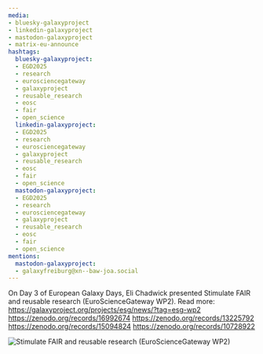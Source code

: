 ```yaml
---
media:
- bluesky-galaxyproject
- linkedin-galaxyproject
- mastodon-galaxyproject
- matrix-eu-announce
hashtags:
  bluesky-galaxyproject:
  - EGD2025
  - research
  - eurosciencegateway
  - galaxyproject
  - reusable_research
  - eosc
  - fair
  - open_science
  linkedin-galaxyproject:
  - EGD2025
  - research
  - eurosciencegateway
  - galaxyproject
  - reusable_research
  - eosc
  - fair
  - open_science
  mastodon-galaxyproject:
  - EGD2025
  - research
  - eurosciencegateway
  - galaxyproject
  - reusable_research
  - eosc
  - fair
  - open_science
mentions:
  mastodon-galaxyproject:
  - galaxyfreiburg@xn--baw-joa.social
---
```


On Day 3 of European Galaxy Days, Eli Chadwick presented Stimulate FAIR and reusable research (EuroScienceGateway WP2).
Read more: https://galaxyproject.org/projects/esg/news/?tag=esg-wp2
https://zenodo.org/records/16992674
https://zenodo.org/records/13225792
https://zenodo.org/records/15094824
https://zenodo.org/records/10728922

![Stimulate FAIR and reusable research (EuroScienceGateway WP2)](https://github-production-user-asset-6210df.s3.amazonaws.com/16366875/497275934-162ef383-8e4e-48fe-9561-e6e29ba1bc7f.png?X-Amz-Algorithm=AWS4-HMAC-SHA256&X-Amz-Credential=AKIAVCODYLSA53PQK4ZA%2F20251003%2Fus-east-1%2Fs3%2Faws4_request&X-Amz-Date=20251003T184810Z&X-Amz-Expires=300&X-Amz-Signature=7dc0f6509275dcf14988a5eb599ced93bdcdeb412775825024feeb6f89016c19&X-Amz-SignedHeaders=host)